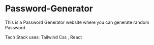 # Password-Generator
This is a Password Generator website where you can generate random Password.

Tech Stack uses: Tailwind Css , React

